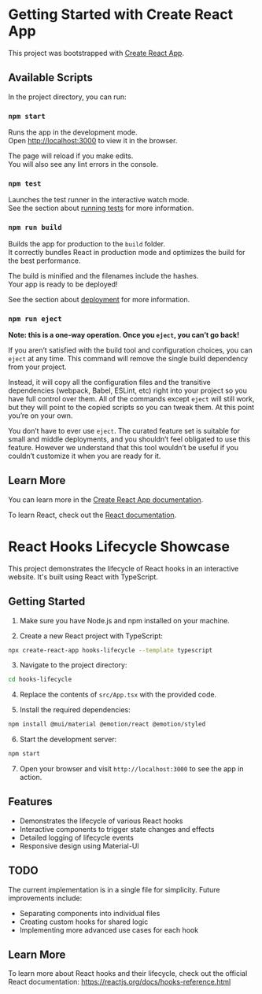 # Getting Started with Create React App

This project was bootstrapped with [Create React App](https://github.com/facebook/create-react-app).

## Available Scripts

In the project directory, you can run:

### `npm start`

Runs the app in the development mode.\
Open [http://localhost:3000](http://localhost:3000) to view it in the browser.

The page will reload if you make edits.\
You will also see any lint errors in the console.

### `npm test`

Launches the test runner in the interactive watch mode.\
See the section about [running tests](https://facebook.github.io/create-react-app/docs/running-tests) for more information.

### `npm run build`

Builds the app for production to the `build` folder.\
It correctly bundles React in production mode and optimizes the build for the best performance.

The build is minified and the filenames include the hashes.\
Your app is ready to be deployed!

See the section about [deployment](https://facebook.github.io/create-react-app/docs/deployment) for more information.

### `npm run eject`

**Note: this is a one-way operation. Once you `eject`, you can’t go back!**

If you aren’t satisfied with the build tool and configuration choices, you can `eject` at any time. This command will remove the single build dependency from your project.

Instead, it will copy all the configuration files and the transitive dependencies (webpack, Babel, ESLint, etc) right into your project so you have full control over them. All of the commands except `eject` will still work, but they will point to the copied scripts so you can tweak them. At this point you’re on your own.

You don’t have to ever use `eject`. The curated feature set is suitable for small and middle deployments, and you shouldn’t feel obligated to use this feature. However we understand that this tool wouldn’t be useful if you couldn’t customize it when you are ready for it.

## Learn More

You can learn more in the [Create React App documentation](https://facebook.github.io/create-react-app/docs/getting-started).

To learn React, check out the [React documentation](https://reactjs.org/).


# React Hooks Lifecycle Showcase

This project demonstrates the lifecycle of React hooks in an interactive website. It's built using React with TypeScript.

## Getting Started

1. Make sure you have Node.js and npm installed on your machine.

2. Create a new React project with TypeScript:

```sh
npx create-react-app hooks-lifecycle --template typescript
```

3. Navigate to the project directory:
```sh
cd hooks-lifecycle
```
4. Replace the contents of `src/App.tsx` with the provided code.

5. Install the required dependencies:
```sh
npm install @mui/material @emotion/react @emotion/styled
```
6. Start the development server:
```sh
npm start
```
7. Open your browser and visit `http://localhost:3000` to see the app in action.

## Features

- Demonstrates the lifecycle of various React hooks
- Interactive components to trigger state changes and effects
- Detailed logging of lifecycle events
- Responsive design using Material-UI

## TODO

The current implementation is in a single file for simplicity. Future improvements include:
- Separating components into individual files
- Creating custom hooks for shared logic
- Implementing more advanced use cases for each hook

## Learn More

To learn more about React hooks and their lifecycle, check out the official React documentation:
https://reactjs.org/docs/hooks-reference.html